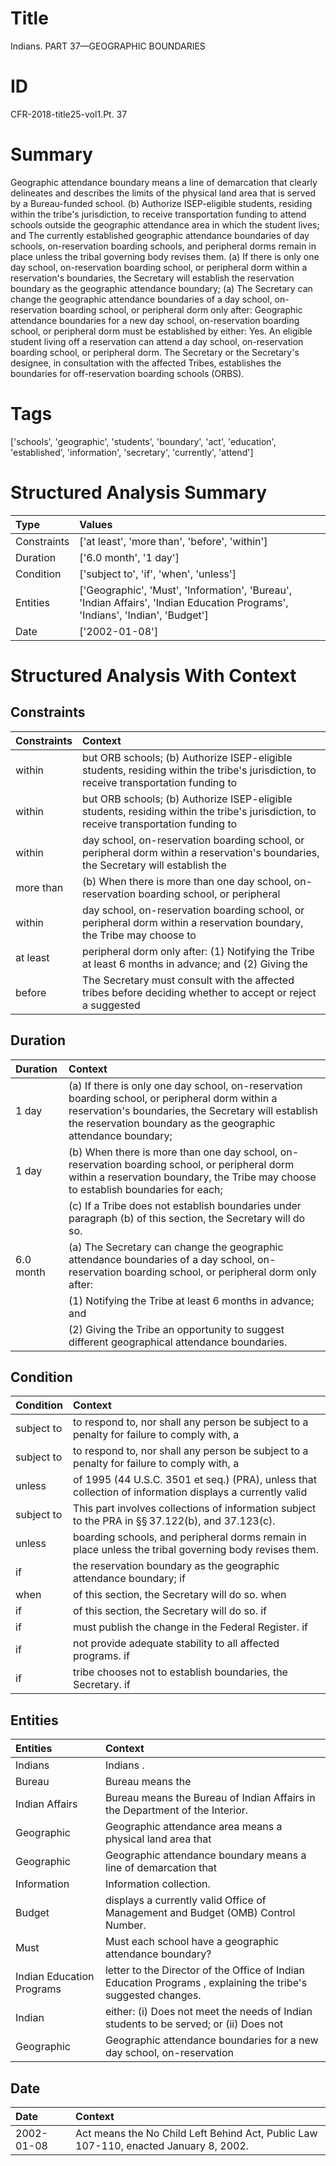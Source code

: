 # Title

 Indians. PART 37—GEOGRAPHIC BOUNDARIES


# ID

 CFR-2018-title25-vol1.Pt. 37


# Summary

Geographic attendance boundary means a line of demarcation that clearly delineates and describes the limits of the physical land area that is served by a Bureau-funded school.
(b) Authorize ISEP-eligible students, residing within the tribe's jurisdiction, to receive transportation funding to attend schools outside the geographic attendance area in which the student lives; and
The currently established geographic attendance boundaries of day schools, on-reservation boarding schools, and peripheral dorms remain in place unless the tribal governing body revises them.
(a) If there is only one day school, on-reservation boarding school, or peripheral dorm within a reservation's boundaries, the Secretary will establish the reservation boundary as the geographic attendance boundary;
(a) The Secretary can change the geographic attendance boundaries of a day school, on-reservation boarding school, or peripheral dorm only after:
Geographic attendance boundaries for a new day school, on-reservation boarding school, or peripheral dorm must be established by either:
Yes. An eligible student living off a reservation can attend a day school, on-reservation boarding school, or peripheral dorm.
The Secretary or the Secretary's designee, in consultation with the affected Tribes, establishes the boundaries for off-reservation boarding schools (ORBS).


# Tags

['schools', 'geographic', 'students', 'boundary', 'act', 'education', 'established', 'information', 'secretary', 'currently', 'attend']


# Structured Analysis Summary

| Type        | Values                                                                                                                        |
|:------------|:------------------------------------------------------------------------------------------------------------------------------|
| Constraints | ['at least', 'more than', 'before', 'within']                                                                                 |
| Duration    | ['6.0 month', '1 day']                                                                                                        |
| Condition   | ['subject to', 'if', 'when', 'unless']                                                                                        |
| Entities    | ['Geographic', 'Must', 'Information', 'Bureau', 'Indian Affairs', 'Indian Education Programs', 'Indians', 'Indian', 'Budget'] |
| Date        | ['2002-01-08']                                                                                                                |


# Structured Analysis With Context

 


## Constraints

| Constraints   | Context                                                                                                                               |
|:--------------|:--------------------------------------------------------------------------------------------------------------------------------------|
| within        | but ORB schools; (b) Authorize ISEP-eligible students, residing within the tribe's jurisdiction, to receive transportation funding to |
| within        | but ORB schools; (b) Authorize ISEP-eligible students, residing within the tribe's jurisdiction, to receive transportation funding to |
| within        | day school, on-reservation boarding school, or peripheral dorm within a reservation's boundaries, the Secretary will establish the    |
| more than     | (b) When there is  more than one day school, on-reservation boarding school, or peripheral                                            |
| within        | day school, on-reservation boarding school, or peripheral dorm within a reservation boundary, the Tribe may choose to                 |
| at least      | peripheral dorm only after: (1) Notifying the Tribe at least 6 months in advance; and (2) Giving the                                  |
| before        | The Secretary must consult with the affected tribes  before deciding whether to accept or reject a suggested                          |


## Duration

| Duration   | Context                                                                                                                                                                                                                 |
|:-----------|:------------------------------------------------------------------------------------------------------------------------------------------------------------------------------------------------------------------------|
| 1 day      | (a) If there is only one day school, on-reservation boarding school, or peripheral dorm within a reservation's boundaries, the Secretary will establish the reservation boundary as the geographic attendance boundary; |
| 1 day      | (b) When there is more than one day school, on-reservation boarding school, or peripheral dorm within a reservation boundary, the Tribe may choose to establish boundaries for each;                                    |
|            |               (c) If a Tribe does not establish boundaries under paragraph (b) of this section, the Secretary will do so.                                                                                               |
| 6.0 month  | (a) The Secretary can change the geographic attendance boundaries of a day school, on-reservation boarding school, or peripheral dorm only after:                                                                       |
|            |               (1) Notifying the Tribe at least 6 months in advance; and                                                                                                                                                 |
|            |               (2) Giving the Tribe an opportunity to suggest different geographical attendance boundaries.                                                                                                              |


## Condition

| Condition   | Context                                                                                                            |
|:------------|:-------------------------------------------------------------------------------------------------------------------|
| subject to  | to respond to, nor shall any person be subject to a penalty for failure to comply with, a                          |
| subject to  | to respond to, nor shall any person be subject to a penalty for failure to comply with, a                          |
| unless      | of 1995 (44 U.S.C. 3501 et seq.) (PRA), unless that collection of information displays a currently valid           |
| subject to  | This part involves collections of information  subject to  the PRA in &#167;&#167;&#8201;37.122(b), and 37.123(c). |
| unless      | boarding schools, and peripheral dorms remain in place unless  the tribal governing body revises them.             |
| if          | the reservation boundary as the geographic attendance boundary; if                                                 |
| when        | of this section, the Secretary will do so. when                                                                    |
| if          | of this section, the Secretary will do so. if                                                                      |
| if          | must publish the change in the Federal Register. if                                                                |
| if          | not provide adequate stability to all affected programs. if                                                        |
| if          | tribe chooses not to establish boundaries, the Secretary. if                                                       |


## Entities

| Entities                  | Context                                                                                                       |
|:--------------------------|:--------------------------------------------------------------------------------------------------------------|
| Indians                   | Indians .                                                                                                     |
| Bureau                    | Bureau  means the                                                                                             |
| Indian Affairs            | Bureau means the Bureau of  Indian Affairs  in the Department of the Interior.                                |
| Geographic                | Geographic attendance area means a physical land area that                                                    |
| Geographic                | Geographic attendance boundary means a line of demarcation that                                               |
| Information               | Information  collection.                                                                                      |
| Budget                    | displays a currently valid Office of Management and Budget  (OMB) Control Number.                             |
| Must                      | Must  each school have a geographic attendance boundary?                                                      |
| Indian Education Programs | letter to the Director of the Office of Indian Education Programs , explaining the tribe's suggested changes. |
| Indian                    | either: (i) Does not meet the needs of Indian students to be served; or (ii) Does not                         |
| Geographic                | Geographic attendance boundaries for a new day school, on-reservation                                         |


## Date

| Date       | Context                                                                              |
|:-----------|:-------------------------------------------------------------------------------------|
| 2002-01-08 | Act means the No Child Left Behind Act, Public Law 107-110, enacted January 8, 2002. |


